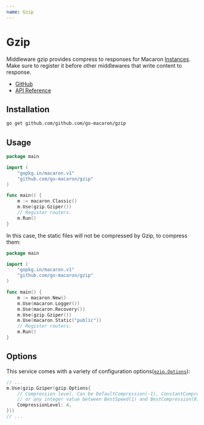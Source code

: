 ```yaml
---
name: Gzip
---
```


# Gzip

Middleware gzip provides compress to responses for Macaron [Instances](../intro/core_concepts#instances). Make sure to register it before other middlewares that write content to response.

- [GitHub](https://github.com/go-macaron/gzip)
- [API Reference](https://gowalker.org/github.com/go-macaron/gzip)

## Installation

```sh
go get github.com/github.com/go-macaron/gzip
```

## Usage

```go
package main

import (
	"gopkg.in/macaron.v1"
	"github.com/go-macaron/gzip"
)

func main() {
	m := macaron.Classic()
	m.Use(gzip.Gziper())
	// Register routers.
	m.Run()
}
```

In this case, the static files will not be compressed by Gzip, to compress them:

```go
package main

import (
	"gopkg.in/macaron.v1"
	"github.com/go-macaron/gzip"
)

func main() {
	m := macaron.New()
	m.Use(macaron.Logger())
	m.Use(macaron.Recovery())
	m.Use(gzip.Gziper())
	m.Use(macaron.Static("public"))
	// Register routers.
	m.Run()
}
```

## Options

This service comes with a variety of configuration options([`gzip.Options`](https://gowalker.org/github.com/go-macaron/gzip#Options)):

```go
// ...
m.Use(gzip.Gziper(gzip.Options{
	// Compression level. Can be DefaultCompression(-1), ConstantCompression(-2)
	// or any integer value between BestSpeed(1) and BestCompression(9) inclusive.
	CompressionLevel: 4,
}))
// ...
```